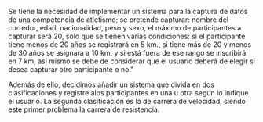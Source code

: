 Se tiene la necesidad de implementar un sistema para la captura de datos de una competencia de atletismo; se pretende capturar: nombre del corredor, edad, nacionalidad, peso y sexo, el máximo de participantes a capturar será 20, solo que se tienen varias condiciones: si el participante tiene menos de 20 años se registrará en 5 km., si tiene más de 20 y menos de 30 años se asignara a 10 km. y si está fuera de ese rango se inscribirá en 7 km, así mismo se debe de considerar que el usuario deberá de elegir si desea capturar otro participante o no."

Además de ello, decidimos añadir un sistema que divida en dos clasificaciones y registre alos participantes en una u otra segun lo indique el usuario. La segunda clasificación es la de carrera de velocidad, siendo este primer problema la carrera de resistencia.